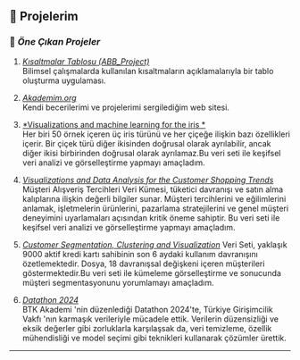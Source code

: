 ## 🚀 Projelerim

### 🌟 *Öne Çıkan Projeler*
1. [*Kısaltmalar Tablosu (ABB_Project)*](https://github.com/atifkaansari/ABB_Project)  
   Bilimsel çalışmalarda kullanılan kısaltmaların açıklamalarıyla bir tablo oluşturma uygulaması.
   
2. [*Akademim.org*](https://akademim.org)  
   Kendi becerilerimi ve projelerimi sergilediğim web sitesi.
   
4. [*Visualizations and machine learning for the iris *](https://www.kaggle.com/code/coddercan/visualizations-and-machine-learning-for-the-iris)  
   Her biri 50 örnek içeren üç iris türünü ve her çiçeğe ilişkin bazı özellikleri içerir. Bir çiçek türü diğer ikisinden doğrusal olarak ayrılabilir, ancak diğer        ikisi birbirinden doğrusal olarak ayrılamaz.Bu veri seti ile keşifsel veri analizi ve görselleştirme yapmayı amaçladım.
   
5. [*Visualizations and Data Analysis for the Customer Shopping Trends*](https://www.kaggle.com/code/coddercan/repeating-what-i-learned)
   Müşteri Alışveriş Tercihleri ​​Veri Kümesi, tüketici davranışı ve satın alma kalıplarına ilişkin değerli bilgiler sunar. Müşteri tercihlerini ve eğilimlerini           anlamak, işletmelerin ürünlerini, pazarlama stratejilerini ve genel müşteri deneyimini uyarlamaları açısından kritik öneme sahiptir. Bu veri seti ile keşifsel        veri analizi ve görselleştirme yapmayı amaçladım.
   
6. [*Customer Segmentation, Clustering and Visualization*](https://www.kaggle.com/code/coddercan/customer-segmentation-clustering-and-visualizatio)
   Veri Seti, yaklaşık 9000 aktif kredi kartı sahibinin son 6 aydaki kullanım davranışını özetlemektedir. Dosya, 18 davranışsal değişkeni içeren müşterileri             göstermektedir.Bu veri seti ile kümeleme görselleştirme ve sonucunda müşteri segmentasyonunu yorumlamayı amaçladım. 
   
7. [*Datathon 2024*](https://www.kaggle.com/competitions/datathon-2024/overview)  
   BTK Akademi 'nin düzenlediği Datathon 2024'te, Türkiye Girişimcilik Vakfı 'nın karmaşık verileriyle mücadele ettik. Verilerin düzensizliği ve eksik değerler gibi     zorluklarla karşılaşsak da, veri temizleme, özellik mühendisliği ve model seçimi gibi teknikleri kullanarak çözümler ürettik.

---
